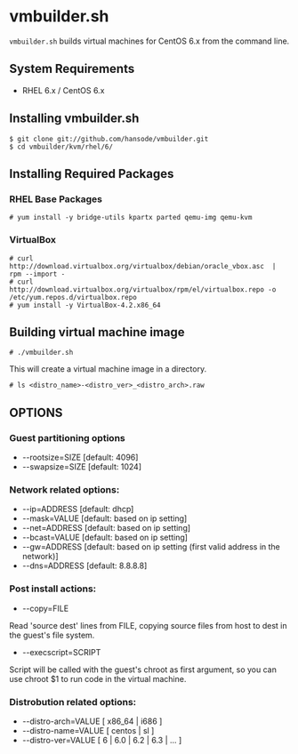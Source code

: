 vmbuilder.sh
============

``vmbuilder.sh`` builds virtual machines for CentOS 6.x from the command line.

System Requirements
-------------------

+ RHEL 6.x / CentOS 6.x

Installing vmbuilder.sh
-----------------------

    $ git clone git://github.com/hansode/vmbuilder.git
    $ cd vmbuilder/kvm/rhel/6/

Installing Required Packages
----------------------------

### RHEL Base Packages

    # yum install -y bridge-utils kpartx parted qemu-img qemu-kvm

### VirtualBox

    # curl http://download.virtualbox.org/virtualbox/debian/oracle_vbox.asc  | rpm --import -
    # curl http://download.virtualbox.org/virtualbox/rpm/el/virtualbox.repo -o /etc/yum.repos.d/virtualbox.repo
    # yum install -y VirtualBox-4.2.x86_64

Building virtual machine image
-------------------------------

    # ./vmbuilder.sh

This will create a virtual machine image in a directory.

    # ls <distro_name>-<distro_ver>_<distro_arch>.raw

OPTIONS
-------

### Guest partitioning options

+ --rootsize=SIZE [default: 4096]
+ --swapsize=SIZE [default: 1024]

###  Network related options:

+ --ip=ADDRESS  [default: dhcp]
+ --mask=VALUE  [default: based on ip setting]
+ --net=ADDRESS [default: based on ip setting]
+ --bcast=VALUE [default: based on ip setting]
+ --gw=ADDRESS  [default: based on ip setting (first valid address in the network)]
+ --dns=ADDRESS [default: 8.8.8.8]

### Post install actions:

+ --copy=FILE

Read 'source dest' lines from FILE, copying  source  files  from host to dest in the guest's file system.

+ --execscript=SCRIPT

Script will be called with the guest's chroot as first argument, so you can use chroot $1 <cmd> to run code in the virtual machine.

### Distrobution related options:

+ --distro-arch=VALUE [ x86_64 | i686 ]
+ --distro-name=VALUE [ centos | sl ]
+ --distro-ver=VALUE  [ 6 | 6.0 | 6.2 | 6.3 | ... ]
